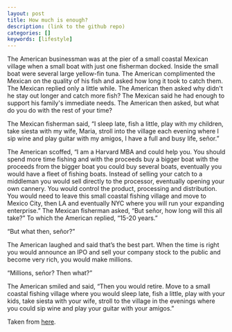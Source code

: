 ```yaml
---
layout: post
title: How much is enough?
description: (link to the github repo)
categories: []
keywords: [lifestyle]
---
```


The American businessman was at the pier of a small coastal Mexican village when a small boat with just one fisherman docked. Inside the small boat were several large yellow-fin tuna. The American complimented the Mexican on the quality of his fish and asked how long it took to catch them. The Mexican replied only a little while. The American then asked why didn't he stay out longer and catch more fish? The Mexican said he had enough to support his family's immediate needs. The American then asked, but what do you do with the rest of your time?

The Mexican fisherman said, “I sleep late, fish a little, play with my children, take siesta with my wife, Maria, stroll into the village each evening where I sip wine and play guitar with my amigos, I have a full and busy life, señor.”

The American scoffed, “I am a Harvard MBA and could help you. You should spend more time fishing and with the proceeds buy a bigger boat with the proceeds from the bigger boat you could buy several boats, eventually you would have a fleet of fishing boats. Instead of selling your catch to a middleman you would sell directly to the processor, eventually opening your own cannery. You would control the product, processing and distribution. You would need to leave this small coastal fishing village and move to Mexico City, then LA and eventually NYC where you will run your expanding enterprise.” The Mexican fisherman asked, “But señor, how long will this all take?” To which the American replied, “15-20 years.”

“But what then, señor?”

The American laughed and said that’s the best part. When the time is right you would announce an IPO and sell your company stock to the public and become very rich, you would make millions.

“Millions, señor? Then what?”

The American smiled and said, “Then you would retire. Move to a small coastal fishing village where you would sleep late, fish a little, play with your kids, take siesta with your wife, stroll to the village in the evenings where you could sip wine and play your guitar with your amigos.”

Taken from [here](https://agstakingco.gitbook.io/eth-2-0-staking-guide-medalla/eth-2.0-resources/how-much-is-enough).
